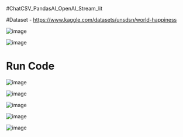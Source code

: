 #ChatCSV_PandasAI_OpenAI_Stream_lit

#Dataset - https://www.kaggle.com/datasets/unsdsn/world-happiness

![image](https://github.com/Siddhartha082/ChatCSV_PandasAI_OpenAI_Stream_lit/assets/110781138/38208be3-b5e5-49a1-8382-e74c406a2996)

![image](https://github.com/Siddhartha082/ChatCSV_PandasAI_OpenAI_Stream_lit/assets/110781138/f88e46a7-cd12-4584-8b51-08f6b480e87d)

# Run Code
![image](https://github.com/Siddhartha082/ChatCSV_PandasAI_OpenAI_Stream_lit/assets/110781138/071d26a4-edbe-4e8c-bb32-9d9b9fce7542)

![image](https://github.com/Siddhartha082/ChatCSV_PandasAI_OpenAI_Stream_lit/assets/110781138/4d86dc0c-cf58-4016-b21b-81ce0ad941a6)

![image](https://github.com/Siddhartha082/ChatCSV_PandasAI_OpenAI_Stream_lit/assets/110781138/10152a6e-6783-4800-aec3-1540af2fc9bf)

![image](https://github.com/Siddhartha082/ChatCSV_PandasAI_OpenAI_Stream_lit/assets/110781138/b4fd60ae-3a33-4713-9345-068dd3280d1f)

![image](https://github.com/Siddhartha082/ChatCSV_PandasAI_OpenAI_Stream_lit/assets/110781138/3e193c75-9513-4d4d-8dc3-81284c8fc9b5)

